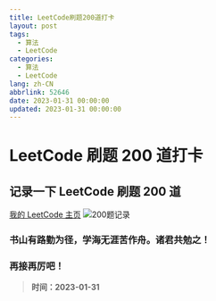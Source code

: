 ```yaml
---
title: LeetCode刷题200道打卡
layout: post
tags:
  - 算法
  - LeetCode
categories:
  - 算法
  - LeetCode
lang: zh-CN
abbrlink: 52646
date: 2023-01-31 00:00:00
updated: 2023-01-31 00:00:00
---
```


# LeetCode 刷题 200 道打卡

## 记录一下 LeetCode 刷题 200 道

[我的 LeetCode 主页](https://leetcode.cn/u/david-beckham/)
![200题记录](https://cdn.jsdelivr.net/gh/David-deng-01/images/blog/8403030b379146cd970931f0161bebf5.png)

### 书山有路勤为径，学海无涯苦作舟。诸君共勉之！

### 再接再厉吧！

> **时间：2023-01-31**
